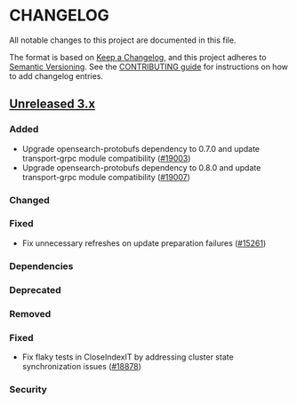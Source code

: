 # CHANGELOG
All notable changes to this project are documented in this file.

The format is based on [Keep a Changelog](https://keepachangelog.com/en/1.0.0/), and this project adheres to [Semantic Versioning](https://semver.org/spec/v2.0.0.html). See the [CONTRIBUTING guide](./CONTRIBUTING.md#Changelog) for instructions on how to add changelog entries.

## [Unreleased 3.x]
### Added
* Upgrade opensearch-protobufs dependency to 0.7.0 and update transport-grpc module compatibility ([#19003](https://github.com/opensearch-project/OpenSearch/issues/19003))
* Upgrade opensearch-protobufs dependency to 0.8.0 and update transport-grpc module compatibility ([#19007](https://github.com/opensearch-project/OpenSearch/issues/19007))


### Changed

### Fixed
- Fix unnecessary refreshes on update preparation failures ([#15261](https://github.com/opensearch-project/OpenSearch/issues/15261))

### Dependencies

### Deprecated

### Removed

### Fixed
- Fix flaky tests in CloseIndexIT by addressing cluster state synchronization issues ([#18878](https://github.com/opensearch-project/OpenSearch/issues/18878))

### Security

[Unreleased 3.x]: https://github.com/opensearch-project/OpenSearch/compare/3.1...main
